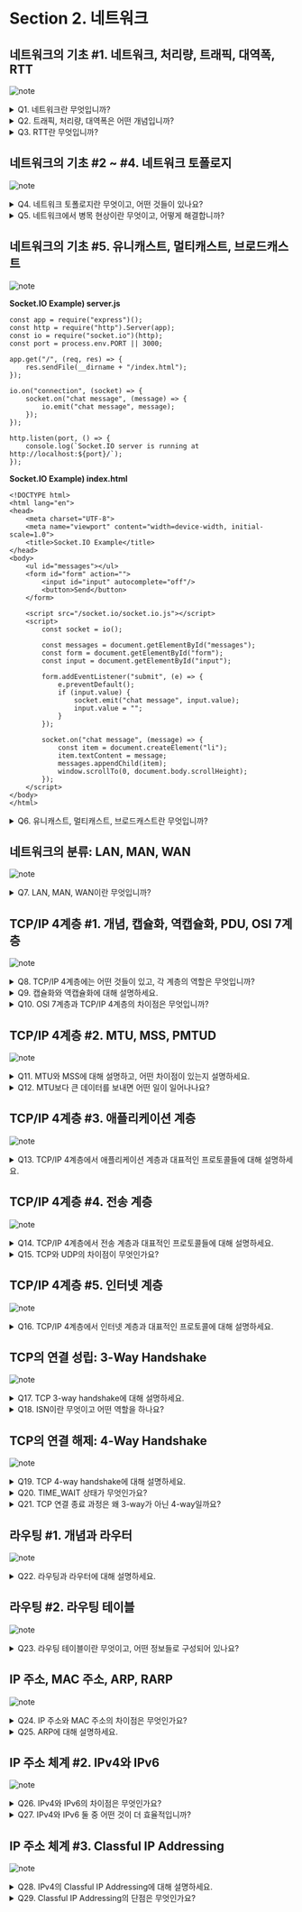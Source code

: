 # Section 2. 네트워크

## 네트워크의 기초 #1. 네트워크, 처리량, 트래픽, 대역폭, RTT

![note](notes/section2/NetworkBasic1.jpg)

<details>
<summary>Q1. 네트워크란 무엇입니까?</summary>

네트워크란 통신 장치를 의미하는 노드, 장치 간 유/무선 연결 매체를 의미하는 링크가 연결되어 자원을 공유하는 집합입니다.

</details>

<details>
<summary>Q2. 트래픽, 처리량, 대역폭은 어떤 개념입니까?</summary>

셋 다 네트워크 내 데이터 흐름에 관련된 개념입니다. 관련된 단위로는 bit per second가 있습니다.

트래픽은 특정 시점에 링크 내 흐르는 데이터의 양, 즉 발생되는 데이터의 누적량을 의미합니다.

처리량은 링크 내에서 성공적으로 전달된 데이터의 양, 즉 트래픽의 처리량을 의미합니다.

대역폭은 특정 기간 내 처리 가능한 트래픽의 양을 의미합니다.

</details>

<details>
<summary>Q3. RTT란 무엇입니까?</summary>

RTT는 Round Trip Time, 왕복 지연시간을 의미합니다. 어떤 데이터를 전송할 때 데이터의 전송 시작 시점부터 수신 확인에 소요되는 시간입니다. 즉, 메시지가 두 장치를 왕복하는 데 걸리는 시간이라고 할 수 있습니다.

</details>

## 네트워크의 기초 #2 ~ #4. 네트워크 토폴로지

![note](notes/section2/NetworkBasic2.jpg)

<details>
<summary>Q4. 네트워크 토폴로지란 무엇이고, 어떤 것들이 있나요?</summary>

네트워크 토폴로지란 네트워크에서 노드와 링크가 구성된 방식을 의미합니다. 대표적으로 버스 토폴로지, 스타 토폴로지, 트리 토폴로지, 링형 토폴로지, 메시 토폴로지가 있습니다.

버스 토폴로지는 단일 링크 내에 여러 개의 노드가 연결된 구조입니다. 스타 토폴로지는 중심이 되는 노드를 기반으로 여러 개의 노드가 연결된 구조입니다. 트리 토폴로지는 계층형 토폴로지라고도 부르며, 버스 토폴로지와 스타 토폴로지의 하이브리드 형태의 구조입니다. 링형 토폴로지는 고리 형태로 노드들이 토큰 기반으로 통신 권한을 검사하며 통신하는 구조입니다. 메시 토폴로지는 네트워크 내 다수의 노드들이 그물망 형태로 링크를 형성한 구조입니다.

</details>

<details>
<summary>Q5. 네트워크에서 병목 현상이란 무엇이고, 어떻게 해결합니까?</summary>

네트워크에서 병목 현상이란 트래픽이 집중됨에 따라 데이터 흐름이 제한되는 현상을 의미합니다. 병목 현상을 해결하기 위해서 네트워크의 토폴로지 형태를 파악하고 데이터 흐름이 집중되는 링크를 파악하여 분산형으로 바꾸거나, 해당 노드 장비의 하드웨어 스펙을 올려야 합니다.

</details>

## 네트워크의 기초 #5. 유니캐스트, 멀티캐스트, 브로드캐스트

![note](notes/section2/NetworkBasic3.jpg)

**Socket.IO Example) server.js**
```
const app = require("express")();
const http = require("http").Server(app);
const io = require("socket.io")(http);
const port = process.env.PORT || 3000;

app.get("/", (req, res) => {
    res.sendFile(__dirname + "/index.html");
});

io.on("connection", (socket) => {
    socket.on("chat message", (message) => {
        io.emit("chat message", message);
    });
});

http.listen(port, () => {
    console.log(`Socket.IO server is running at http://localhost:${port}/`);
});
```

**Socket.IO Example) index.html**
```
<!DOCTYPE html>
<html lang="en">
<head>
    <meta charset="UTF-8">
    <meta name="viewport" content="width=device-width, initial-scale=1.0">
    <title>Socket.IO Example</title>
</head>
<body>
    <ul id="messages"></ul>
    <form id="form" action="">
        <input id="input" autocomplete="off"/>
        <button>Send</button>
    </form>

    <script src="/socket.io/socket.io.js"></script>
    <script>
        const socket = io();
        
        const messages = document.getElementById("messages");
        const form = document.getElementById("form");
        const input = document.getElementById("input");

        form.addEventListener("submit", (e) => {
            e.preventDefault();
            if (input.value) {
                socket.emit("chat message", input.value);
                input.value = "";
            }
        });

        socket.on("chat message", (message) => {
            const item = document.createElement("li");
            item.textContent = message;
            messages.appendChild(item);
            window.scrollTo(0, document.body.scrollHeight);
        });
    </script>
</body>
</html>
```

<details>
<summary>Q6. 유니캐스트, 멀티캐스트, 브로드캐스트란 무엇입니까?</summary>

유니캐스트는 1:1 통신으로, 가장 일반적인 형태의 통신 방식입니다. 대표적인 예시로는 HTTP 통신이 있습니다.

멀티캐스트는 1:N 통신으로, 데이터가 특정 그룹에게만 전달되는 형태의 통신 방식입니다.

브로드캐스트는 1:N 통신으로, 데이터가 모든 노드에게 전달되는 형태의 통신 방식입니다. 대표적인 예시로는 ARP가 있습니다.

</details>

## 네트워크의 분류: LAN, MAN, WAN

![note](notes/section2/LAN_MAN_WAN.jpg)

<details>
<summary>Q7. LAN, MAN, WAN이란 무엇입니까?</summary>

LAN, Local Area Network는 허브 또는 스위치로 연결된 지역적 네트워크입니다. 공유기에 연결된 장치들에게 DHCP로 사설 IP를 부여하고, NAT로 장치들의 MAC 주소를 고유하게 구분합니다. MAN, WAN에 비해 안정성과 속도가 뛰어나다는 특징이 있습니다.

MAN, Metropolitan Area Network는 라우터, 브리지 등으로 연결된 도시 간 네트워크입니다. 2개 이상의 LAN으로 구성됩니다.

WAN, Wide Area Network는 MAN에서 확장하여 더 많은 라우터들로 구성된 국가 간 네트워크입니다. 인터넷이라고도 부릅니다.

</details>

## TCP/IP 4계층 #1. 개념, 캡슐화, 역캡슐화, PDU, OSI 7계층

![note](notes/section2/TCP_IP1.jpg)

<details>
<summary>Q8. TCP/IP 4계층에는 어떤 것들이 있고, 각 계층의 역할은 무엇입니까?</summary>

TCP/IP 4계층은 애플리케이션 계층, 트랜스포트 계층, 인터넷 계층, 네트워크 액세스 계층으로 구성됩니다.

애플리케이션 계층에서는 실질적인 서비스를 사용자에게 제공하며, 대표적인 프로토콜로는 HTTP, FTP, SMTP, SSH가 있습니다. Protocol Data Unit은 메시지입니다.

트랜스포트 계층에서는 애플리케이션 계층에서 전달받은 메시지를 데이터그램화 또는 세그먼트화하고 이들이 오류 없이 순서대로 전송되는 것을 보장하는 역할을 합니다. 대표적인 프로토콜로는 TCP, UDP가 있습니다. Protocol Data Unit은 세그먼트 또는 데이터그램입니다.

인터넷 계층에서는 트랜스포트 계층에서 전달받은 세그먼트 또는 데이터그램을 패킷화하여 목적지로 전송하는 역할을 합니다. 대표적인 프로토콜로는 IP, ARP, ICMP가 있습니다. Protocol Data Unit은 패킷입니다.

네트워크 액세스 계층에서는 인터넷 계층에서 전달받은 패킷을 유/무선으로 물리적 전송하는 역할을 합니다. 데이터 링크 계층과 물리 계층이 합쳐진 형태로, Protocol Data Unit은 데이터 링크 계층의 경우 프레임, 물리 계층의 경우 비트입니다.

</details>

<details>
<summary>Q9. 캡슐화와 역캡슐화에 대해 설명하세요.</summary>

캡슐화는 애플리케이션 계층부터 물리 계층까지 내려가며 데이터에 독립적인 헤더들을 붙여 나가는 과정입니다. 애플리케이션 계층에서 메시지였던 것이 TCP 헤더, IP 헤더, CRC/Checksum 등이 추가되면서 캡슐화됩니다. 이는 송신자가 수신자에게 데이터를 전송하는 상황에 일어납니다.

역캡슐화는 물리 계층부터 애플리케이션 계층까지 올라가며 데이터의 독립적인 헤더들을 떼어 나가는 과정입니다. CRC에서 전송 오류를 감지, Checksum에서 데이터 무결성을 검사한 후 IP 헤더에서 목적지 주소 등의 정보를 확인하고 TCP 헤더에서 오류 검사 및 순서 검사 등을 하면서 최종적으로 애플리케이션 계층에 도달하면 수신자에게 메시지 전달이 성공합니다. 이는 수신자가 데이터를 수신하는 상황에 일어납니다.

</details>

<details>
<summary>Q10. OSI 7계층과 TCP/IP 4계층의 차이점은 무엇입니까?</summary>

OSI는 애플리케이션, 프레젠테이션, 세션 계층이 TCP/IP에서의 애플리케이션 계층과 동일합니다. 트랜스포트 계층은 동일합니다. OSI의 네트워크 계층은 TCP/IP에서의 인터넷 계층과 동일합니다. OSI의 데이터 링크, 물리 계층은 TCP/IP에서의 네트워크 액세스 계층과 동일합니다.

</details>

## TCP/IP 4계층 #2. MTU, MSS, PMTUD

![note](notes/section2/TCP_IP2.jpg)

<details>
<summary>Q11. MTU와 MSS에 대해 설명하고, 어떤 차이점이 있는지 설명하세요.</summary>

MTU는 Maximum Tranmission Unit으로, 네트워크 내에 있는 장치가 수용 가능한 데이터 패킷의 최대 크기를 의미합니다. 여기서 데이터 패킷의 크기는 TCP 헤더의 크기, IP 헤더의 크기, Payload의 크기를 모두 합한 것입니다.

MSS는 Maximum Segment Size로, 네트워크 내에 있는 장치가 수용 가능한 데이터의 최대 크기를 의미합니다. 여기서 데이터의 크기는 Payload만의 크기를 의미합니다.

통상 MTU는 1,500 바이트입니다. 그리고 TCP 헤더와 IP 헤더가 각각 20 바이트를 차지하기 때문에 MSS는 통상 1,460 바이트입니다.

</details>

<details>
<summary>Q12. MTU보다 큰 데이터를 보내면 어떤 일이 일어나나요?</summary>

MTU보다 큰 데이터를 전송하면 데이터가 Segmentation될 수 있습니다. 언제나 일어나는 것은 아닙니다. 예를 들어 IPv6은 기본적으로 Segmentation을 허용하지 않고, IPv4는 IP 헤더의 flags 필드에서 Don't fragment를 의미하는 1번 비트가 설정되어 있으면 Segmentation이 허용되지 않습니다.

Segmentation이 허용되지 않으면 패킷 전송에 실패하기 때문에 송신자는 PMTUD, Path MTU Discovery를 통해서 중간에 패킷이 누락된 경우 패킷의 크기를 줄여가며 반복 전송하면서 MTU 이하의 크기를 갖는 데이터를 전송할 수 있습니다.

</details>

## TCP/IP 4계층 #3. 애플리케이션 계층

![note](notes/section2/ApplicationLayer.jpg)

<details>
<summary>Q13. TCP/IP 4계층에서 애플리케이션 계층과 대표적인 프로토콜들에 대해 설명하세요.</summary>

TCP/IP 4계층에서 애플리케이션 계층은 사용자에게 실질적인 서비스를 제공합니다. 대표적인 프로토콜로는 HTTP, SSH, FTP, SMTP가 있습니다.

HTTP, Hypertext Transfer Protocol은 원래 서버와 브라우저 간의 통신을 위한 프로토콜이었습니다. 그러나 현재는 서버와 서버 간의 통신에도 사용되고 있습니다. 주요한 특징으로는 헤더를 통한 확장이 용이하다는 점, 무상태여서 서로 다른 요청 간에 상태를 공유하지 않는다는 점이 있습니다.

SSH, Secure Shell Protocol은 보안되지 않은 네트워크 내 안전한 통신을 위한 암호화 네트워크 프로토콜입니다. CLI 환경에서 사용되며 SCP를 사용하면 SSH를 사용해 파일 전송도 할 수 있습니다.

FTP, File Transfer Protocol은 노드들 간 파일 전송을 위한 프로토콜입니다. FileZilla와 같이 GUI 형태로도 제공됩니다. 현재는 SFTP 또는 FTPS라는 암호화된 파일 전송 프로토콜로 대체되고 있습니다.

SMTP, Simple Mail Transfer Protocol은 메일 전송에 사용되는 프로토콜입니다. Node.js에서는 Nodemailer라는 라이브러리를 사용해 SMTP 프로토콜로 메일링을 할 수 있습니다.

</details>

## TCP/IP 4계층 #4. 전송 계층

![note](notes/section2/TransportLayer.jpg)

<details>
<summary>Q14. TCP/IP 4계층에서 전송 계층과 대표적인 프로토콜들에 대해 설명하세요.</summary>

TCP/IP 4계층에서 전송 계층은 애플리케이션 계층의 메시지를 세그먼트 또는 데이터그램으로 만드는 역할을 담당합니다. 대표적인 프로토콜로는 TCP, UDP가 있습니다.

TCP는 가상 회선 패킷 교환 방식을 통해 회선 기반으로 데이터의 순서를 보장합니다. 오류 검사 메커니즘으로는 timeout 발생 시 재전송 또는 Checksum을 사용합니다. 헤더는 20바이트에서 60바이트 사이의 가변 길이를 가집니다.

UDP는 데이터그램 패킷 교환 방식을 통해 순서를 보장하지 않고 데이터를 전송합니다. 오류 검사 메커니즘으로는 간단한 Checksum만을 사용합니다. 헤더는 8바이트의 고정 길이를 가집니다.

</details>

<details>
<summary>Q15. TCP와 UDP의 차이점이 무엇인가요?</summary>

TCP는 가상 회선 패킷 교환 방식, 신뢰성, 재전송 및 Checksum 오류 검사, 가변 헤더 길이, handshake를 통한 연결성, 브로드캐스트 미지원, 느린 속도의 특징을 갖고 있습니다.

UDP는 데이터그램 패킷 교환 방식, 비신뢰성, Checksum 오류 검사, 고정 헤더 길이, 비연결성, 브로드캐스트 지원, 빠른 속도의 특징을 갖고 있습니다.

</details>

## TCP/IP 4계층 #5. 인터넷 계층

![note](notes/section2/NetworkLayer.jpg)

<details>
<summary>Q16. TCP/IP 4계층에서 인터넷 계층과 대표적인 프로토콜에 대해 설명하세요.</summary>

TCP/IP 4계층에서 인터넷 계층은 전송 계층의 세그먼트 또는 데이터그램을 패킷으로 만드는 역할을 합니다. 대표적인 프로토콜로는 ICMP가 있습니다.

ICMP, Internet Control Message Protocol은 노드 간 통신이 원활히 되고 있는지 확인하기 위한 프로토콜입니다. 데이터 교환이 불가능하고 테스팅 용도로 사용됩니다. 전송 계층과 연관이 없는 인터넷 계층만의 독립적인 비연결형 프로토콜입니다. Ping 커맨드가 ICMP를 사용해 구현되었습니다.

</details>

## TCP의 연결 성립: 3-Way Handshake

![note](notes/section2/TCP3WayHandshake.jpg)

<details>
<summary>Q17. TCP 3-way handshake에 대해 설명하세요.</summary>

TCP 3-way handshake는 TCP 연결 성립 과정입니다. SYN 단계, SYN+ACK 단계, ACK 단계의 3단계로 나뉩니다.

SYN 단계에선 클라이언트가 ISN을 생성하고 서버에 연결 요청을 보냅니다. 이때 서버는 CLOSED 상태에서 LISTEN 상태로 전환되어 있어야 하며, 클라이언트는 CLOSED 상태에서 SYN-SENT 상태로 전환됩니다.

SYN+ACK 단계에선 서버가 클라이언트의 ISN에 1을 더해 연결 요청을 승인하고, 자신의 ISN을 생성한 후 클라이언트에게 연결 요청을 보냅니다. 이때 서버는 LISTEN 상태에서 SYN-RECEIVED 상태로 전환됩니다.

ACK 단계에선 클라이언트가 서버의 ISN에 1을 더해 연결 요청을 승인하고 TCP 연결이 성립됩니다. 이때 클라이언트는 ESTABLISHED 상태가 되고, 서버는 ACK을 받고 ESTABLISHED 상태가 됩니다.

</details>

<details>
<summary>Q18. ISN이란 무엇이고 어떤 역할을 하나요?</summary>

ISN이란 TCP 기반의 통신에서 새 연결에 할당되는 32비트의 고유한 시퀀스입니다. 고유한 값을 가지기 때문에 연결 간 데이터가 구분될 수 있어 충돌이 방지됩니다.

</details>

## TCP의 연결 해제: 4-Way Handshake

![note](notes/section2/TCP4WayHandshake.jpg)

<details>
<summary>Q19. TCP 4-way handshake에 대해 설명하세요.</summary>

TCP 4-way handshake는 TCP 연결 해제 과정입니다. 클라이언트 FIN 단계, ACK 단계, 서버 FIN 단계, ACK 단계의 4단계로 구성됩니다.

클라이언트 FIN 단계에서는 클라이언트가 종료를 요청합니다. 이때 클라이언트는 ESTABLISHED 상태에서 FIN_WAIT_1 상태로 전환됩니다.

ACK 단계에서는 서버가 클라이언트의 종료 요청을 승인합니다. 이때 서버는 ESTABLISHED 상태에서 CLOSE_WAIT 상태로 전환되고, 클라이언트는 ACK 패킷을 받은 후 FIN_WAIT_2 상태로 전환됩니다.

서버의 FIN 단계에서는 서버가 종료를 요청합니다. 이때 서버는 LAST_ACK 상태로 전환되어 클라이언트의 마지막 ACK를 기다립니다.

ACK 단계에서는 클라이언트가 서버의 종료 요청을 승인합니다. 이때 클라이언트는 TIME_WAIT 상태에서 대기하다가 CLOSED 상태로 전환되고, 서버는 ACK 패킷을 받으면 CLOSED 상태로 전환됩니다.

</details>

<details>
<summary>Q20. TIME_WAIT 상태가 무엇인가요?</summary>

TCP 4-way handshake에서 클라이언트가 마지막으로 ACK 요청을 보낸 후 서버의 지연 패킷을 대기하는 상태입니다. 일반적으로 OS dependent한 최대 패킷 수명(MSL)의 두 배 정도의 시간을 가집니다.

TIME_WAIT 상태를 가짐으로써 데이터 무결성을 보장할 수 있고, 연결을 올바르게 해제할 수 있습니다.

</details>

<details>
<summary>Q21. TCP 연결 종료 과정은 왜 3-way가 아닌 4-way일까요?</summary>

TCP 연결 성립 과정에서 서버는 SYN 패킷을 받은 이후 ACK 패킷과 자신의 SYN 패킷을 분할해 전송할 이유가 없습니다. 때문에 3-way handshake에선 두 전송이 동시에 이루어집니다.

그러나 TCP 연결 종료 과정에서 서버는 FIN 패킷을 받은 이후에도 데이터를 전송해야 할 수 있습니다. 따라서 ACK 패킷을 우선 보낸 후 자신의 FIN 패킷은 데이터 전송을 마친 뒤에 보내야 합니다.

즉, 서버의 ACK 패킷과 FIN 패킷은 항상 동시에 전송될 수 없습니다. 따라서 이 두 전송 과정을 분리하여 4-way handshake가 형성된 것입니다.

</details>

## 라우팅 #1. 개념과 라우터

![note](notes/section2/Routing_Router.jpg)

<details>
<summary>Q22. 라우팅과 라우터에 대해 설명하세요.</summary>

라우팅이란 네트워크 내에서 데이터를 전송할 때 송신자와 수신자 간 최적의 경로를 결정하는 과정을 의미합니다. hop-by-hop 통신이라고도 부릅니다.

라우터란 네트워크 간 데이터를 전송하기 위한 장치로, 라우팅 테이블을 기반으로 라우팅을 수행합니다. 보통 2개 이상의 네트워크가 연결됩니다.

</details>

## 라우팅 #2. 라우팅 테이블

![note](notes/section2/RoutingTable.jpg)

<details>
<summary>Q23. 라우팅 테이블이란 무엇이고, 어떤 정보들로 구성되어 있나요?</summary>

라우팅 테이블이란 IP 주소를 기반으로 연결된 라우터들의 위치로 향하는 방법을 저장해둔 테이블 또는 데이터베이스입니다.

라우팅 테이블의 구성 요소로는 목적지 주소, 서브넷 마스크, 게이트웨이 주소, 인터페이스, 우선순위를 나타내는 메트릭이 있습니다. 메트릭의 값은 주로 hop count, 지연 시간, 처리량 등으로 결정됩니다.

</details>

## IP 주소, MAC 주소, ARP, RARP

![note](notes/section2/IP_MAC_ARP_RARP.jpg)

<details>
<summary>Q24. IP 주소와 MAC 주소의 차이점은 무엇인가요?</summary>

IP 주소는 논리적 주소라고도 부르며, 같은 장치라도 연결된 네트워크에 따라 달라질 수 있는 주소입니다. MAC 주소는 물리적 주소라고도 부르며, 같은 장치라면 같은 값을 가지는 고유한 주소입니다. IP 주소는 공유기가 DHCP를 통해 할당하지만 MAC 주소는 NIC 제조사에서 하드웨어 생산 시 할당합니다.

</details>

<details>
<summary>Q25. ARP에 대해 설명하세요.</summary>

ARP, Address Resolution Protocol이란 IP 주소를 MAC 주소로 변환하는 과정입니다. 네트워크에서 실제 장치 간 통신이 일어나기 위해선 IP 주소만으로 부족하고, 해당 장치의 MAC 주소가 있어야 합니다. 이때 ARP를 사용해 MAC 주소를 알아내고 이를 기반으로 실제 물리적 통신이 일어나게 됩니다.

ARP는 두 개의 과정으로 구성됩니다. 첫 번째로, 네트워크 내의 모든 장치에게 MAC 주소를 찾고 있다는 요청을 브로드캐스트합니다. 두 번째로, 네트워크 내에 해당 MAC 주소를 가진 장치가 존재한다면 해당 장치가 응답을 유니캐스트합니다.

</details>

## IP 주소 체계 #2. IPv4와 IPv6

![note](notes/section2/IPv4_IPv6.jpg)

<details>
<summary>Q26. IPv4와 IPv6의 차이점은 무엇인가요?</summary>

IPv4는 32비트로 구성된 IP 주소이며, 각각의 옥텟을 10진수로 변환한 후 온점으로 구분된 4개의 청크를 이어 붙여 주소를 표현합니다. 이러한 주소 개수는 불충분하기 때문에 NAT, subnetting 등의 기술로 보완합니다. 또한, IPv4는 헤더가 가변 길이이고, Checksum 필드가 존재하여 CRC 알고리즘을 사용해 인터넷 계층에서 패킷 데이터의 무결성을 보장하며, 패킷의 수명을 나타내는 필드는 TTL 필드라고 명명되었습니다.

IPv6는 128비트로 구성된 IP 주소이며, 16비트씩 8개의 청크로 구분하고, 청크 내에서 각 4비트를 16진수로 변환한 뒤 콜론으로 구분하여 주소를 표현합니다. 표현 가능한 주소 개수가 많기 때문에 NAT, subnetting 등의 기술을 필요로 하지 않습니다. 또한, IPv6는 헤더가 40바이트의 고정 길이이고, 상위 프로토콜인 TCP/UDP가 Checksum을 지원하기 때문에 Checksum 필드가 존재하지 않으며, 패킷의 수명을 나타내는 필드는 Hop limit 필드라고 명명되었습니다. 주의할 점은 UDP의 경우 헤더의 Checksum 필드를 사용할지 말지를 선택할 수 있기 때문에 IPv6과 UDP를 함께 사용하는 상황에선 UDP 헤더의 Checksum 필드를 사용해야 한다는 것입니다.

</details>

<details>
<summary>Q27. IPv4와 IPv6 둘 중 어떤 것이 더 효율적입니까?</summary>

많은 주소를 표현할 수 있으면서 불필요한 헤더 필드를 제거하고 IPsec을 사용해 패킷 데이터의 보안을 강화한 IPv6이 일반적인 상황에서 더 안전하고 빠릅니다.

그러나 헤더의 크기가 고정되기 때문에 IPv4 헤더의 크기가 더 작은 것과 같은 일부 상황에선 IPv6이 IPv4에 비해 느릴 수 있습니다.

</details>

## IP 주소 체계 #3. Classful IP Addressing

![note](notes/section2/ClassfulIPAddressing.jpg)

<details>
<summary>Q28. IPv4의 Classful IP Addressing에 대해 설명하세요.</summary>

IPv4를 기준으로 Classful IP Addressing이란 4개의 옥텟으로 이루어진 주소에서 앞의 1/2/3 옥텟을 네트워크 주소로, 나머지 옥텟을 호스트 주소로 규정하여 클래스를 구분하고 클래스별로 네트워크의 크기를 구분하는 것을 의미합니다.

앞의 1 옥텟을 네트워크 주소로 사용하는 것을 Class A라고 부릅니다. Class A의 네트워크 주소에서 맨 앞 비트는 0으로 고정되고, 가능한 네트워크 주소의 첫 번째 옥텟은 1 ~ 126으로 고정됩니다. loopback IP인 127과 특수한 목적의 IP인 0은 제외됩니다. 호스트 주소는 뒤의 3개 옥텟을 사용하고, 이 역시 첫 번째 주소는 네트워크의 대표 주소로, 마지막 주소는 브로드캐스트 주소로 사용되기 때문에 네트워크당 (2^24 - 2)개의 호스트 주소를 나타낼 수 있습니다.

앞의 2 옥텟을 네트워크 주소로 사용하는 것을 Class B라고 부릅니다. Class B의 네트워크 주소에서 맨 앞 비트는 10으로 고정되고, 가능한 네트워크 주소의 첫 번째 옥텟은 128 ~ 191으로 고정됩니다. 호스트 주소는 뒤의 2개 옥텟을 사용하기 때문에 네트워크당 (2^16 - 2)개의 호스트 주소를 나타낼 수 있습니다.

앞의 3 옥텟을 네트워크 주소로 사용하는 것을 Class C라고 부릅니다. Class C의 네트워크 주소에서 맨 앞 비트는 110으로 고정되고, 가능한 네트워크 주소의 첫 번째 옥텟은 192 ~ 223으로 고정됩니다. 호스트 주소는 뒤의 1개 옥텟을 사용하기 때문에 네트워크당 (2^8 - 2)개의 호스트 주소를 나타낼 수 있습니다.

</details>

<details>
<summary>Q29. Classful IP Addressing의 단점은 무엇인가요?</summary>

일반적으로 Classful IP Addressing으로 주소를 할당받을 때엔 네트워크에 할당된 호스트 주소의 개수가 필요한 양에 비해 많거나, 부족하여 문제가 생깁니다.

필요한 양보다 할당된 호스트 주소의 개수가 더 많다면 이는 IP 주소의 낭비로 이어져서 문제가 됩니다. 반면, 할당된 호스트 주소의 개수가 더 적다면 이는 서로 다른 IP 주소를 여러 개 할당받아야 하기 때문에 문제가 됩니다.

</details>
